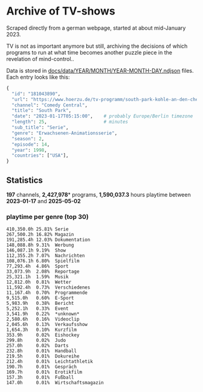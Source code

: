 # Archive of TV-shows

Scraped directly from a german webpage, started at about mid-January 2023.

TV is not as important anymore but still, archiving the decisions of which programs to run at what time
becomes another puzzle piece in the revelation of mind-control.. 

Data is stored in [docs/data/YEAR/MONTH/YEAR-MONTH-DAY.ndjson](docs/data/) files. 
Each entry looks like this:

```python
{
  "id": "181043890", 
  "url": "https://www.hoerzu.de/tv-programm/south-park-kohle-an-den-chefkoch/bid_181043890/", 
  "channel": "Comedy Central", 
  "title": "South Park", 
  "date": "2023-01-17T05:15:00",    # probably Europe/Berlin timezone 
  "length": 25,                     # minutes 
  "sub_title": "Serie", 
  "genre": "Erwachsenen-Animationsserie", 
  "season": 2, 
  "episode": 14, 
  "year": 1998, 
  "countries": ["USA"],
}
```

## Statistics

**197** channels, **2,427,978*** programs, **1,590,037.3** hours playtime between **2023-01-17** and **2025-05-02**


### playtime per genre (top 30)

    410,350.0h 25.81% Serie
    267,500.2h 16.82% Magazin
    191,285.4h 12.03% Dokumentation
    148,088.8h 9.31%  Werbung
    146,087.1h 9.19%  Show
    112,355.2h 7.07%  Nachrichten
    108,076.1h 6.80%  Spielfilm
    77,293.4h  4.86%  Sport
    33,073.9h  2.08%  Reportage
    25,321.1h  1.59%  Musik
    12,812.0h  0.81%  Wetter
    11,592.4h  0.73%  Verschiedenes
    11,167.4h  0.70%  Programmende
    9,515.0h   0.60%  E-Sport
    5,983.9h   0.38%  Bericht
    5,252.1h   0.33%  Event
    3,541.9h   0.22%  *unknown*
    2,580.6h   0.16%  Videoclip
    2,045.6h   0.13%  Verkaufsshow
    1,654.3h   0.10%  Kurzfilm
    353.9h     0.02%  Eishockey
    299.8h     0.02%  Judo
    257.0h     0.02%  Darts
    232.8h     0.01%  Handball
    219.5h     0.01%  Dokureihe
    212.4h     0.01%  Leichtathletik
    190.7h     0.01%  Gespräch
    169.7h     0.01%  Erotikfilm
    157.3h     0.01%  Fußball
    147.0h     0.01%  Wirtschaftsmagazin
